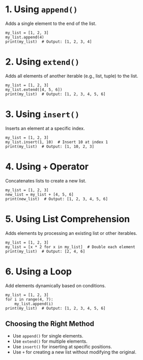 # 1. Using `append()`
Adds a single element to the end of the list.
```
my_list = [1, 2, 3]
my_list.append(4)
print(my_list)  # Output: [1, 2, 3, 4]
```

# 2. Using `extend()`
Adds all elements of another iterable (e.g., list, tuple) to the list.
```
my_list = [1, 2, 3]
my_list.extend([4, 5, 6])
print(my_list)  # Output: [1, 2, 3, 4, 5, 6]
```

# 3. Using `insert()`
Inserts an element at a specific index.
```
my_list = [1, 2, 3]
my_list.insert(1, 10)  # Insert 10 at index 1
print(my_list)  # Output: [1, 10, 2, 3]
```

# 4. Using `+` Operator
Concatenates lists to create a new list.
```
my_list = [1, 2, 3]
new_list = my_list + [4, 5, 6]
print(new_list)  # Output: [1, 2, 3, 4, 5, 6]
```

# 5. Using List Comprehension
Adds elements by processing an existing list or other iterables.
```
my_list = [1, 2, 3]
my_list = [x * 2 for x in my_list]  # Double each element
print(my_list)  # Output: [2, 4, 6]
```

# 6. Using a Loop
Add elements dynamically based on conditions.
```
my_list = [1, 2, 3]
for i in range(4, 7):
    my_list.append(i)
print(my_list)  # Output: [1, 2, 3, 4, 5, 6]
```

## Choosing the Right Method
* Use `append()` for single elements.
* Use `extend()` for multiple elements.
* Use `insert()` for inserting at specific positions.
* Use `+` for creating a new list without modifying the original.
